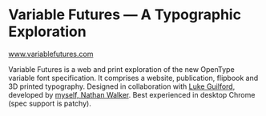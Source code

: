 # Variable Futures — A Typographic Exploration

www.variablefutures.com

Variable Futures is a web and print exploration of the new OpenType variable font specification. It comprises a website, publication, flipbook and 3D printed typography. Designed in collaboration with [Luke Guilford](http://www.lukeguilford.com), developed by [myself, Nathan Walker](http://www.alignleft.design). Best experienced in desktop Chrome (spec support is patchy).
